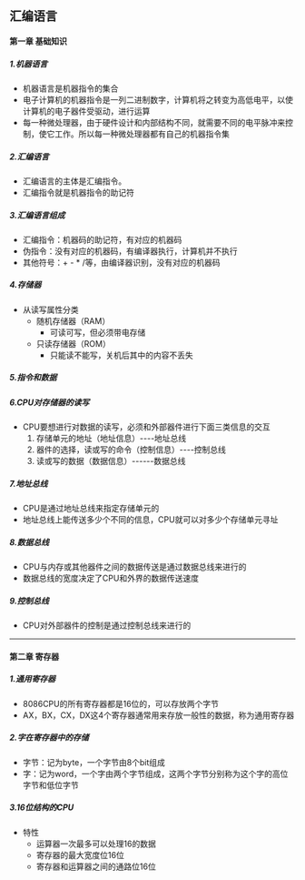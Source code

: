 ## 汇编语言

#### 第一章	基础知识

##### 1.机器语言

+ 机器语言是机器指令的集合
+ 电子计算机的机器指令是一列二进制数字，计算机将之转变为高低电平，以使计算机的电子器件受驱动，进行运算
+ 每一种微处理器，由于硬件设计和内部结构不同，就需要不同的电平脉冲来控制，使它工作。所以每一种微处理器都有自己的机器指令集

##### 2.汇编语言

+ 汇编语言的主体是汇编指令。
+ 汇编指令就是机器指令的助记符

##### 3.汇编语言组成

+ 汇编指令：机器码的助记符，有对应的机器码
+ 伪指令：没有对应的机器码，有编译器执行，计算机并不执行
+ 其他符号：+ - * /等，由编译器识别，没有对应的机器码

##### 4.存储器

+ 从读写属性分类
  + 随机存储器（RAM）
    + 可读可写，但必须带电存储
  + 只读存储器（ROM）
    + 只能读不能写，关机后其中的内容不丢失

##### 5.指令和数据

##### 6.CPU对存储器的读写

+ CPU要想进行对数据的读写，必须和外部器件进行下面三类信息的交互
  1. 存储单元的地址（地址信息）----地址总线
  2. 器件的选择，读或写的命令（控制信息）----控制总线
  3. 读或写的数据（数据信息）------数据总线

##### 7.地址总线

+ CPU是通过地址总线来指定存储单元的
+ 地址总线上能传送多少个不同的信息，CPU就可以对多少个存储单元寻址

##### 8.数据总线

+ CPU与内存或其他器件之间的数据传送是通过数据总线来进行的
+ 数据总线的宽度决定了CPU和外界的数据传送速度

##### 9.控制总线

+ CPU对外部器件的控制是通过控制总线来进行的

------

#### 第二章	寄存器

##### 1.通用寄存器

+ 8086CPU的所有寄存器都是16位的，可以存放两个字节
+ AX，BX，CX，DX这4个寄存器通常用来存放一般性的数据，称为通用寄存器

##### 2.字在寄存器中的存储

+ 字节：记为byte，一个字节由8个bit组成
+ 字：记为word，一个字由两个字节组成，这两个字节分别称为这个字的高位字节和低位字节

##### 3.16位结构的CPU

+ 特性
  + 运算器一次最多可以处理16的数据
  + 寄存器的最大宽度位16位
  + 寄存器和运算器之间的通路位16位





##### 